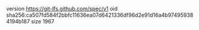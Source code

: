 version https://git-lfs.github.com/spec/v1
oid sha256:ca507fd584f2bbfc11636ea07d6421336df96d2e91d16a4b974959384194b187
size 1967
